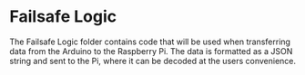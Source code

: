 # Failsafe Logic
The Failsafe Logic folder contains code that will be used when transferring data from the Arduino to the Raspberry Pi. The data is formatted as a JSON string and sent to the Pi, where it can be decoded at the users convenience.
